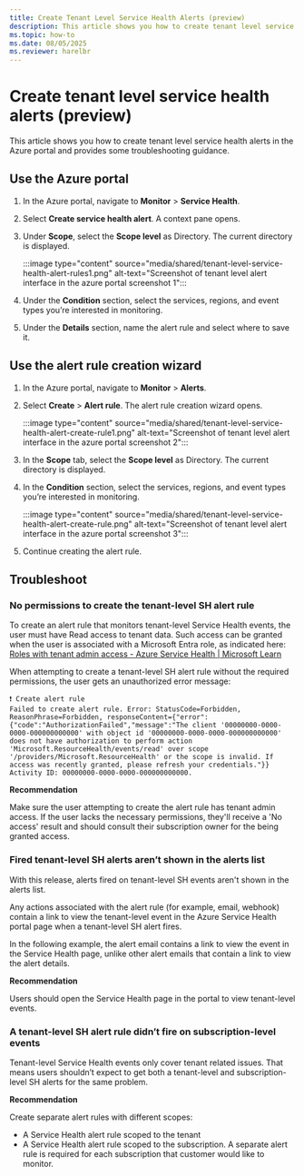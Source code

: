 ```yaml
---
title: Create Tenant Level Service Health Alerts (preview)
description: This article shows you how to create tenant level service health alerts in the Azure portal and provides some troubleshooting guidance.
ms.topic: how-to
ms.date: 08/05/2025
ms.reviewer: harelbr
---
```


# Create tenant level service health alerts (preview)

This article shows you how to create tenant level service health alerts in the Azure portal and provides some troubleshooting guidance.

## Use the Azure portal

1. In the Azure portal, navigate to **Monitor** \> **Service Health**.
1. Select **Create service health alert**. A context pane opens.
1. Under **Scope**, select the **Scope level** as Directory. The current directory is displayed.

    :::image type="content" source="media/shared/tenant-level-service-health-alert-rules1.png" alt-text="Screenshot of tenant level alert interface in the azure portal screenshot 1":::

1. Under the **Condition** section, select the services, regions, and event types you’re interested in monitoring.
1. Under the **Details** section, name the alert rule and select where to save it.

## Use the alert rule creation wizard

1. In the Azure portal, navigate to **Monitor** \> **Alerts**.
1. Select **Create** \> **Alert rule**. The alert rule creation wizard opens.

    :::image type="content" source="media/shared/tenant-level-service-health-alert-create-rule1.png" alt-text="Screenshot of tenant level alert interface in the azure portal screenshot 2":::

1. In the **Scope** tab, select the **Scope level** as Directory. The current directory is displayed.
1. In the **Condition** section, select the services, regions, and event types you’re interested in monitoring.

    :::image type="content" source="media/shared/tenant-level-service-health-alert-create-rule.png" alt-text="Screenshot of tenant level alert interface in the azure portal screenshot 3":::

1. Continue creating the alert rule.

## Troubleshoot

### **No permissions to create the tenant-level SH alert rule**

To create an alert rule that monitors tenant-level Service Health events, the user must have Read access to tenant data. Such access can be granted when the user is associated with a Microsoft Entra role, as indicated here: [Roles with tenant admin access - Azure Service Health \| Microsoft Learn](/azure/service-health/admin-access-reference)

When attempting to create a tenant-level SH alert rule without the required permissions, the user gets an unauthorized error message:

```
❗ Create alert rule  
Failed to create alert rule. Error: StatusCode=Forbidden, ReasonPhrase=Forbidden, responseContent={"error":{"code":"AuthorizationFailed","message":"The client '00000000-0000-0000-000000000000' with object id '00000000-0000-0000-000000000000' does not have authorization to perform action 'Microsoft.ResourceHealth/events/read' over scope '/providers/Microsoft.ResourceHealth' or the scope is invalid. If access was recently granted, please refresh your credentials."}} Activity ID: 00000000-0000-0000-000000000000.
```

**Recommendation**

Make sure the user attempting to create the alert rule has tenant admin access. If the user lacks the necessary permissions, they'll receive a 'No access' result and should consult their subscription owner for the being granted access.

### **Fired tenant-level SH alerts aren’t shown in the alerts list**

With this release, alerts fired on tenant-level SH events aren't shown in the alerts list.

Any actions associated with the alert rule (for example, email, webhook) contain a link to view the tenant-level event in the Azure Service Health portal page when a tenant-level SH alert fires.

In the following example, the alert email contains a link to view the event in the Service Health page, unlike other alert emails that contain a link to view the alert details.

**Recommendation**

Users should open the Service Health page in the portal to view tenant-level events.

### **A tenant-level SH alert rule didn’t fire on subscription-level events**

Tenant-level Service Health events only cover tenant related issues. That means users shouldn’t expect to get both a tenant-level and subscription-level SH alerts for the same problem.

**Recommendation**

Create separate alert rules with different scopes:

-   A Service Health alert rule scoped to the tenant
-   A Service Health alert rule scoped to the subscription. A separate alert rule is required for each subscription that customer would like to monitor.
